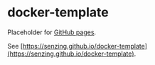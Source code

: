 # docker-template

Placeholder for [GitHub pages](https://pages.github.com/).

See [https://senzing.github.io/docker-template](https://senzing.github.io/docker-template).
